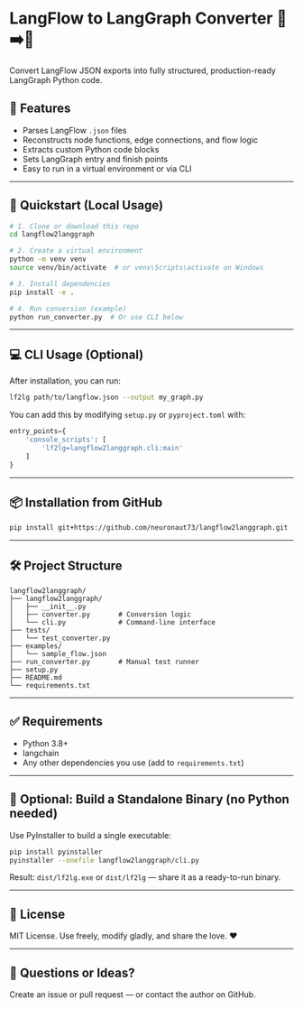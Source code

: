 # LangFlow to LangGraph Converter 🧠➡️🧱

Convert LangFlow JSON exports into fully structured, production-ready LangGraph Python code.

## 🚀 Features
- Parses LangFlow `.json` files
- Reconstructs node functions, edge connections, and flow logic
- Extracts custom Python code blocks
- Sets LangGraph entry and finish points
- Easy to run in a virtual environment or via CLI

---

## 🧪 Quickstart (Local Usage)

```bash
# 1. Clone or download this repo
cd langflow2langgraph

# 2. Create a virtual environment
python -m venv venv
source venv/bin/activate  # or venv\Scripts\activate on Windows

# 3. Install dependencies
pip install -e .

# 4. Run conversion (example)
python run_converter.py  # Or use CLI below
```

---

## 💻 CLI Usage (Optional)

After installation, you can run:

```bash
lf2lg path/to/langflow.json --output my_graph.py
```

You can add this by modifying `setup.py` or `pyproject.toml` with:
```python
entry_points={
    'console_scripts': [
        'lf2lg=langflow2langgraph.cli:main'
    ]
}
```

---

## 📦 Installation from GitHub

```bash
pip install git+https://github.com/neuronaut73/langflow2langgraph.git
```

---

## 🛠 Project Structure

```
langflow2langgraph/
├── langflow2langgraph/
│   ├── __init__.py
│   ├── converter.py       # Conversion logic
│   └── cli.py             # Command-line interface
├── tests/
│   └── test_converter.py
├── examples/
│   └── sample_flow.json
├── run_converter.py       # Manual test runner
├── setup.py
├── README.md
└── requirements.txt
```

---

## ✅ Requirements

- Python 3.8+
- langchain
- Any other dependencies you use (add to `requirements.txt`)

---

## 🔐 Optional: Build a Standalone Binary (no Python needed)

Use PyInstaller to build a single executable:

```bash
pip install pyinstaller
pyinstaller --onefile langflow2langgraph/cli.py
```

Result: `dist/lf2lg.exe` or `dist/lf2lg` — share it as a ready-to-run binary.

---

## 📄 License

MIT License. Use freely, modify gladly, and share the love. ❤️

---

## 💬 Questions or Ideas?
Create an issue or pull request — or contact the author on GitHub.